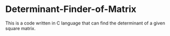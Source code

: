 # Determinant-Finder-of-Matrix
This is a code written in C language that can find the determinant of a given square matrix.
